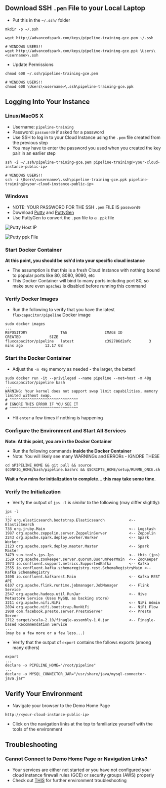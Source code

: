 ## Download SSH `.pem` File to your Local Laptop
* Put this in the `~/.ssh/` folder
```
mkdir -p ~/.ssh

wget http://advancedspark.com/keys/pipeline-training-gce.pem ~/.ssh

# WINDOWS USERS!!
wget http://advancedspark.com/keys/pipeline-training-gce.ppk \Users\<username>\.ssh
```

* Update Permissions
```
chmod 600 ~/.ssh/pipeline-training-gce.pem

# WINDOWS USERS!!
chmod 600 \Users\<username>\.ssh\pipeline-training-gce.ppk
```

## Logging Into Your Instance
### Linux/MacOS X
* Username: `pipeline-training`
* Password: `password9` if asked for a password
* Use SSH to log in to your Cloud Instance using the `.pem` file created from the previous step
* You may have to enter the password you used when you created the key pair in an earlier step 
```
ssh -i ~/.ssh/pipeline-training-gce.pem pipeline-training@<your-cloud-instance-public-ip>

# WINDOWS USERS!!
ssh -i \Users\<username>\.ssh\pipeline-training-gce.ppk pipeline-training@<your-cloud-instance-public-ip>
```

### Windows
* NOTE:  YOUR PASSWORD FOR THE SSH `.pem` FILE IS `password9`
* Download [Putty](https://the.earth.li/~sgtatham/putty/latest/x86/putty.exe) and [PuttyGen](https://the.earth.li/~sgtatham/putty/latest/x86/puttygen.exe) 
* Use PuttyGen to convert the `.pem` file to a `.ppk` file

![Putty Host IP](http://advancedspark.com/img/putty-1.png)

![Putty ppk File](http://advancedspark.com/img/putty-2.png)

### Start Docker Container

**At this point, you should be ssh'd into your specific cloud instance**

* The assumption is that this is a fresh Cloud Instance with nothing bound to popular ports like 80, 8080, 9090, etc
* This Docker Container will bind to many ports including port 80, so make sure even `apache2` is disabled before running this command

### Verify Docker Images
* Run the following to verify that you have the latest `fluxcapacitor/pipeline` Docker image
```
sudo docker images
...
REPOSITORY               TAG                 IMAGE ID            CREATED             SIZE
fluxcapacitor/pipeline   latest              c392786d2afc        3 mins ago          13.17 GB
```

### Start the Docker Container
* Adjust the `-m 48g` memory as needed - the larger, the better!
```
sudo docker run -it --privileged --name pipeline --net=host -m 48g fluxcapacitor/pipeline bash
...
WARNING: Your kernel does not support swap limit capabilities, memory limited without swap.
# ^^^^^^^^^^^^^^^^^^^^^^^^^^^^^^^
# IGNORE THIS ERROR IF YOU SEE IT
# ^^^^^^^^^^^^^^^^^^^^^^^^^^^^^^^
```
* Hit `enter` a few times if nothing is happening

### Configure the Environment and Start All Services

**Note:  At this point, you are in the Docker Container**

* Run the following commands **inside the Docker Container**
* Note:  You will likely see many WARNINGs and ERRORs - IGNORE THESE
```
cd $PIPELINE_HOME && git pull && source $CONFIG_HOME/bash/pipeline.bashrc && $SCRIPTS_HOME/setup/RUNME_ONCE.sh
```

**Wait a few mins for initialization to complete...  this may take some time.**

### Verify the Initialization
* Verify the output of `jps -l` is *similar to* the following (may differ slightly):
```
jps -l
...
737 org.elasticsearch.bootstrap.Elasticsearch           <-- ElasticSearch
738 org.jruby.Main                                      <-- Logstash
1987 org.apache.zeppelin.server.ZeppelinServer          <-- Zeppelin
2243 org.apache.spark.deploy.worker.Worker              <-- Spark Worker
2123 org.apache.spark.deploy.master.Master              <-- Spark Master
3479 sun.tools.jps.Jps                                  <-- this (jps)
1529 org.apache.zookeeper.server.quorum.QuorumPeerMain  <-- ZooKeeper
1973 io.confluent.support.metrics.SupportedKafka        <-- Kafka
2555 io.confluent.kafka.schemaregistry.rest.SchemaRegistryMain <-- Kafka SchemaRegistry
3408 io.confluent.kafkarest.Main                        <-- Kafka REST API
6107 org.apache.flink.runtime.jobmanager.JobManager     <-- Flink Service
2547 org.apache.hadoop.util.RunJar                      <-- Hive Metastore Service (Uses MySQL as backing store)
3211 org.apache.nifi.NiFi                               <-- NiFi Admin
2894 org.apache.nifi.bootstrap.RunNiFi                  <-- NiFi Flow
2908 com.facebook.presto.server.PrestoServer            <-- Presto Server
1712 target/scala-2.10/finagle-assembly-1.0.jar         <-- Finagle-based Recommendation Service
...
(may be a few more or a few less...)
```

* Verify that the output of `export` contains the follows exports (among many others)
```
export
...
declare -x PIPELINE_HOME="/root/pipeline"
...
declare -x MYSQL_CONNECTOR_JAR="/usr/share/java/mysql-connector-java.jar"
```

## Verify Your Environment
* Navigate your browser to the Demo Home Page
```
http://<your-cloud-instance-public-ip>
```
* Click on the navigation links at the top to familiarize yourself with the tools of the environment

## Troubleshooting
### Cannot Connect to Demo Home Page or Navigation Links?
* Your services are either not started or you have not configured your cloud instance firewall rules (GCE) or security groups (AWS) properly
* Check out [THIS](https://github.com/fluxcapacitor/pipeline/wiki/Troubleshooting-Environment) for further environment troubleshooting